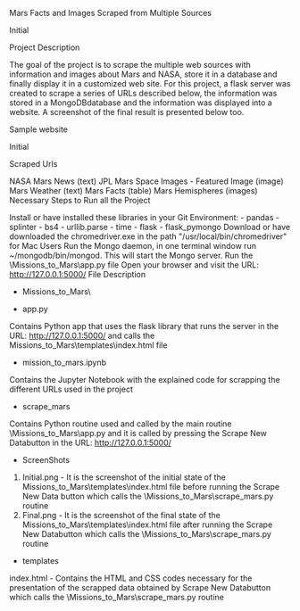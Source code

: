 Mars Facts and Images Scraped from Multiple Sources

Initial

Project Description

The goal of the project is to scrape the multiple web sources with information and images about Mars and NASA, store it in a database and finally display it in a customized web site. For this project, a flask server was created to scrape a series of URLs described below, the information was stored in a MongoDBdatabase and the information was displayed into a website. A screenshot of the final result is presented below too.

Sample website

Initial

Scraped Urls

NASA Mars News (text)
JPL Mars Space Images - Featured Image (image)
Mars Weather (text)
Mars Facts (table)
Mars Hemispheres (images)
Necessary Steps to Run all the Project

Install or have installed these libraries in your Git Environment: - pandas - splinter - bs4 - urllib.parse - time - flask - flask_pymongo
Download or have downloaded the chromedriver.exe in the path "/usr/local/bin/chromedriver" for Mac Users
Run the Mongo daemon, in one terminal window run ~/mongodb/bin/mongod. This will start the Mongo server.
Run the \Missions_to_Mars\app.py file
Open your browser and visit the URL: http://127.0.0.1:5000/
File Description

- Missions_to_Mars\

- app.py

Contains Python app that uses the flask library that runs the server in the URL: http://127.0.0.1:5000/ and calls the Missions_to_Mars\templates\index.html file
- mission_to_mars.ipynb

Contains the Jupyter Notebook with the explained code for scrapping the different URLs used in the project
- scrape_mars

Contains Python routine used and called by the main routine \Missions_to_Mars\app.py and it is called by pressing the Scrape New Databutton in the URL: http://127.0.0.1:5000/
- ScreenShots

1. Initial.png - It is the screenshot of the initial state of the Missions_to_Mars\templates\index.html file before running the Scrape New Data button which calls the \Missions_to_Mars\scrape_mars.py routine
2. Final.png - It is the screenshot of the final state of the Missions_to_Mars\templates\index.html file after running the Scrape New Databutton which calls the \Missions_to_Mars\scrape_mars.py routine
- templates

index.html - Contains the HTML and CSS codes necessary for the presentation of the scrapped data obtained by Scrape New Databutton which calls the \Missions_to_Mars\scrape_mars.py routine
